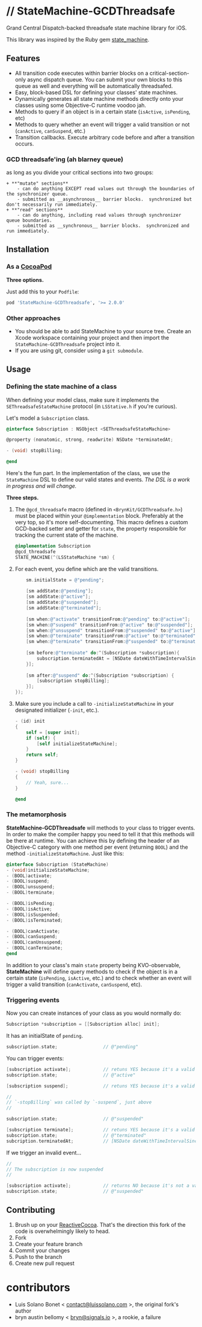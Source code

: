 
# // StateMachine-GCDThreadsafe

Grand Central Dispatch-backed threadsafe state machine library for iOS.

This library was inspired by the Ruby gem [state_machine](https://github.com/pluginaweek/state_machine).

## Features

* All transition code executes within barrier blocks on a critical-section-only async dispatch queue.  You can submit your own blocks to this queue as well and everything will be automatically threadsafed.
* Easy, block-based DSL for defining your classes' state machines.
* Dynamically generates all state machine methods directly onto your classes using some Objective-C runtime voodoo jah.
* Methods to query if an object is in a certain state (`isActive`, `isPending`, etc)
* Methods to query whether an event will trigger a valid transition or not (`canActive`, `canSuspend`, etc.)
* Transition callbacks.  Execute arbitrary code before and after a transition occurs.

### GCD threadsafe'ing (ah blarney queue)

as long as you divide your critical sections into two groups:

    + **"mutate" sections**
        - can do anything EXCEPT read values out through the boundaries of the synchronizer queue.
        - submitted as __asynchronous__ barrier blocks.  synchronized but don't necessarily run immediately.
    + **"read" sections**
        - can do anything, including read values through synchronizer queue boundaries.
        - submitted as __synchronous__ barrier blocks.  synchronized and run immediately.

## Installation

### As a [CocoaPod](http://cocoapods.org/)

__Three options.__

Just add this to your `Podfile`:

```ruby
pod 'StateMachine-GCDThreadsafe', '>= 2.0.0'
```

### Other approaches

* You should be able to add StateMachine to your source tree.  Create an Xcode workspace containing your project and then import the `StateMachine-GCDThreadsafe` project into it.
* If you are using git, consider using a `git submodule`.

## Usage

### Defining the state machine of a class

When defining your model class, make sure it implements the `SEThreadsafeStateMachine` protocol (in `LSStative.h` if you're curious).

Let's model a `Subscription` class.  

```objective-c
@interface Subscription : NSObject <SEThreadsafeStateMachine>

@property (nonatomic, strong, readwrite) NSDate *terminatedAt;

- (void) stopBilling;

@end
```

Here's the fun part.  In the implementation of the class, we use the `StateMachine` DSL to define our valid states and events.  _The DSL is a work in progress and will change._

**Three steps.**

1. The `@gcd_threadsafe` macro (defined in `<BrynKit/GCDThreadsafe.h>`) must be placed within your `@implementation` block.  Preferably at the very top, so it's more self-documenting.  This macro defines a custom GCD-backed setter and getter for `state`, the property responsible for tracking the current state of the machine.

    ```objective-c
    @implementation Subscription
    @gcd_threadsafe
    STATE_MACHINE(^(LSStateMachine *sm) {
    ```

2. For each event, you define which are the valid transitions.

    ```objective-c
        sm.initialState = @"pending";
        
        [sm addState:@"pending"];
        [sm addState:@"active"];
        [sm addState:@"suspended"];
        [sm addState:@"terminated"];
        
        [sm when:@"activate" transitionFrom:@"pending" to:@"active"];
        [sm when:@"suspend" transitionFrom:@"active" to:@"suspended"];
        [sm when:@"unsuspend" transitionFrom:@"suspended" to:@"active"];
        [sm when:@"terminate" transitionFrom:@"active" to:@"terminated"];
        [sm when:@"terminate" transitionFrom:@"suspended" to:@"terminated"];
        
        [sm before:@"terminate" do:^(Subscription *subscription){
            subscription.terminatedAt = [NSDate dateWithTimeIntervalSince1970:123123123];
        }];
        
        [sm after:@"suspend" do:^(Subscription *subscription) {
            [subscription stopBilling];
        }];
    });
    ```

3. Make sure you include a call to `-initializeStateMachine` in your designated initializer (`-init`, etc.).

    ```objective-c
    - (id) init
    {
        self = [super init];
        if (self) {
            [self initializeStateMachine];
        }
        return self;
    }

    - (void) stopBilling
    {
        // Yeah, sure...
    }

    @end
    ```

### The metamorphosis    

**StateMachine-GCDThreadsafe** will methods to your class to trigger events.  In order to make the compiler happy you need to tell it that this methods will be there at runtime.  You can achieve this by defining the header of an Objective-C category with one method per event (returning `BOOL`) and the method `-initializeStateMachine`.  Just like this:

```objective-c
@interface Subscription (StateMachine)
- (void)initializeStateMachine;
- (BOOL)activate;
- (BOOL)suspend;
- (BOOL)unsuspend;
- (BOOL)terminate;

- (BOOL)isPending;
- (BOOL)isActive;
- (BOOL)isSuspended;
- (BOOL)isTerminated;

- (BOOL)canActivate;
- (BOOL)canSuspend;
- (BOOL)canUnsuspend;
- (BOOL)canTerminate;
@end
```

In addition to your class's main `state` property being KVO-observable, **StateMachine** will define query methods to check if the object is in a certain state (`isPending`, `isActive`, etc.) and to check whether an event will trigger a valid transition (`canActivate`, `canSuspend`, etc).

### Triggering events

Now you can create instances of your class as you would normally do:

```objective-c
Subscription *subscription = [[Subscription alloc] init];
```

It has an initialState of `pending`.

```objective-c
subscription.state;                 // @"pending"
```

You can trigger events:

```objective-c
[subscription activate];            // retuns YES because it's a valid transition
subscription.state;                 // @"active"

[subscription suspend];             // retuns YES because it's a valid transition

//
// `-stopBilling` was called by `-suspend`, just above
//

subscription.state;                 // @"suspended"

[subscription terminate];           // retuns YES because it's a valid transition
subscription.state;                 // @"terminated"
subcription.terminatedAt;           // [NSDate dateWithTimeIntervalSince1970:123123123];
```

If we trigger an invalid event...

```objective-c
//
// The subscription is now suspended
//

[subscription activate];            // returns NO because it's not a valid transition
subscription.state;                 // @"suspended"
```

## Contributing

1. Brush up on your [ReactiveCocoa](http://github.com/ReactiveCocoa/ReactiveCocoa).  That's the direction this fork of the code is overwhelmingly likely to head.
2. Fork
3. Create your feature branch
4. Commit your changes
5. Push to the branch
6. Create new pull request



# contributors

- Luis Solano Bonet < <contact@luissolano.com> >, the original fork's author
- bryn austin bellomy < <bryn@signals.io> >, a rookie, a failure


